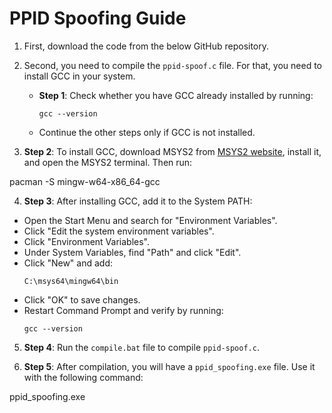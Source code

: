 # PPID Spoofing Guide

1. First, download the code from the below GitHub repository.

2. Second, you need to compile the `ppid-spoof.c` file. For that, you need to install GCC in your system.

   - **Step 1**: Check whether you have GCC already installed by running:
     ```
     gcc --version
     ```
   - Continue the other steps only if GCC is not installed.

3. **Step 2**: To install GCC, download MSYS2 from [MSYS2 website](https://www.msys2.org/), install it, and open the MSYS2 terminal. Then run:

pacman -S mingw-w64-x86_64-gcc



4. **Step 3**: After installing GCC, add it to the System PATH:
- Open the Start Menu and search for "Environment Variables".
- Click "Edit the system environment variables".
- Click "Environment Variables".
- Under System Variables, find "Path" and click "Edit".
- Click "New" and add:
  ```
  C:\msys64\mingw64\bin
  ```
- Click "OK" to save changes.
- Restart Command Prompt and verify by running:
  ```
  gcc --version
  ```

5. **Step 4**: Run the `compile.bat` file to compile `ppid-spoof.c`.

6. **Step 5**: After compilation, you will have a `ppid_spoofing.exe` file. Use it with the following command:

ppid_spoofing.exe <PPID> <EXE>



